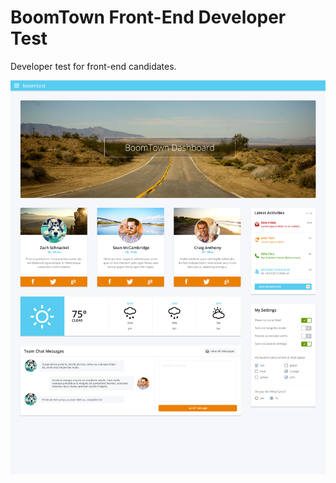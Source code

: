BoomTown Front-End Developer Test
==================

Developer test for front-end candidates.


![alt tag](assets/project.png)
